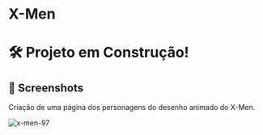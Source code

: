 # X-Men

# 🛠️  Projeto em Construção!
## 📌 Screenshots

Criação de uma página dos personagens do desenho animado do X-Men.

![x-men-97](https://github.com/carllos-alberto/X-Men/assets/81397233/d7803664-9cf4-437d-8018-21e9ce44e0cb)
